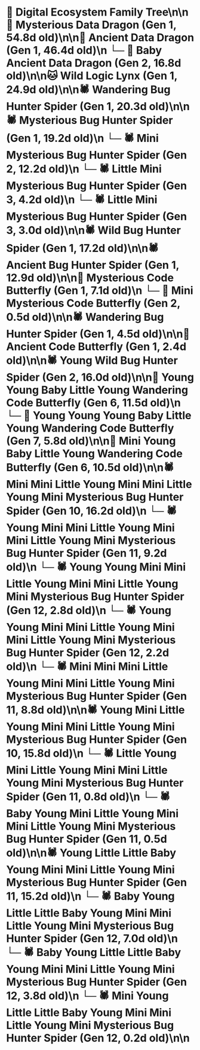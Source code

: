 # 🌳 Digital Ecosystem Family Tree\n\n🐉 Mysterious Data Dragon (Gen 1, 54.8d old)\n\n🐉 Ancient Data Dragon (Gen 1, 46.4d old)\n  └─ 🐉 Baby Ancient Data Dragon (Gen 2, 16.8d old)\n\n🐱 Wild Logic Lynx (Gen 1, 24.9d old)\n\n🕷️ Wandering Bug Hunter Spider (Gen 1, 20.3d old)\n\n🕷️ Mysterious Bug Hunter Spider (Gen 1, 19.2d old)\n  └─ 🕷️ Mini Mysterious Bug Hunter Spider (Gen 2, 12.2d old)\n    └─ 🕷️ Little Mini Mysterious Bug Hunter Spider (Gen 3, 4.2d old)\n    └─ 🕷️ Little Mini Mysterious Bug Hunter Spider (Gen 3, 3.0d old)\n\n🕷️ Wild Bug Hunter Spider (Gen 1, 17.2d old)\n\n🕷️ Ancient Bug Hunter Spider (Gen 1, 12.9d old)\n\n🦋 Mysterious Code Butterfly (Gen 1, 7.1d old)\n  └─ 🦋 Mini Mysterious Code Butterfly (Gen 2, 0.5d old)\n\n🕷️ Wandering Bug Hunter Spider (Gen 1, 4.5d old)\n\n🦋 Ancient Code Butterfly (Gen 1, 2.4d old)\n\n🕷️ Young Wild Bug Hunter Spider (Gen 2, 16.0d old)\n\n🦋 Young Young Baby Little Young Wandering Code Butterfly (Gen 6, 11.5d old)\n  └─ 🦋 Young Young Young Baby Little Young Wandering Code Butterfly (Gen 7, 5.8d old)\n\n🦋 Mini Young Baby Little Young Wandering Code Butterfly (Gen 6, 10.5d old)\n\n🕷️ Mini Mini Little Young Mini Mini Little Young Mini Mysterious Bug Hunter Spider (Gen 10, 16.2d old)\n  └─ 🕷️ Young Mini Mini Little Young Mini Mini Little Young Mini Mysterious Bug Hunter Spider (Gen 11, 9.2d old)\n    └─ 🕷️ Young Young Mini Mini Little Young Mini Mini Little Young Mini Mysterious Bug Hunter Spider (Gen 12, 2.8d old)\n    └─ 🕷️ Young Young Mini Mini Little Young Mini Mini Little Young Mini Mysterious Bug Hunter Spider (Gen 12, 2.2d old)\n  └─ 🕷️ Mini Mini Mini Little Young Mini Mini Little Young Mini Mysterious Bug Hunter Spider (Gen 11, 8.8d old)\n\n🕷️ Young Mini Little Young Mini Mini Little Young Mini Mysterious Bug Hunter Spider (Gen 10, 15.8d old)\n  └─ 🕷️ Little Young Mini Little Young Mini Mini Little Young Mini Mysterious Bug Hunter Spider (Gen 11, 0.8d old)\n  └─ 🕷️ Baby Young Mini Little Young Mini Mini Little Young Mini Mysterious Bug Hunter Spider (Gen 11, 0.5d old)\n\n🕷️ Young Little Little Baby Young Mini Mini Little Young Mini Mysterious Bug Hunter Spider (Gen 11, 15.2d old)\n  └─ 🕷️ Baby Young Little Little Baby Young Mini Mini Little Young Mini Mysterious Bug Hunter Spider (Gen 12, 7.0d old)\n  └─ 🕷️ Baby Young Little Little Baby Young Mini Mini Little Young Mini Mysterious Bug Hunter Spider (Gen 12, 3.8d old)\n  └─ 🕷️ Mini Young Little Little Baby Young Mini Mini Little Young Mini Mysterious Bug Hunter Spider (Gen 12, 0.2d old)\n\n